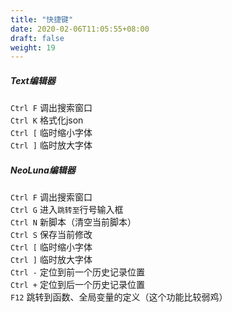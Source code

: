 ```yaml
---
title: "快捷键"
date: 2020-02-06T11:05:55+08:00
draft: false
weight: 19
---
```


##### Text编辑器

`Ctrl F` 调出搜索窗口  
`Ctrl K` 格式化json  
`Ctrl [` 临时缩小字体  
`Ctrl ]` 临时放大字体  

##### NeoLuna编辑器

`Ctrl F` 调出搜索窗口  
`Ctrl G` 进入`跳转至`行号输入框  
`Ctrl N` 新脚本（清空当前脚本）  
`Ctrl S` 保存当前修改  
`Ctrl [` 临时缩小字体  
`Ctrl ]` 临时放大字体  
`Ctrl -` 定位到前一个历史记录位置  
`Ctrl +` 定位到后一个历史记录位置  
`F12`    跳转到函数、全局变量的定义（这个功能比较弱鸡）  
